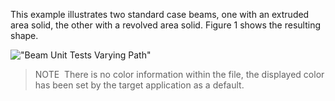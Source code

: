 ﻿This example illustrates two standard case beams, one with an extruded area solid, the other with a revolved area solid. Figure 1 shows the resulting shape.

!["Beam Unit Tests Varying Path"](../../../../figures/examples/beam_varying_extrusion_paths.png "Figure 1 &mdash; Standard case beams with straight and curved path.")

> NOTE&nbsp; There is no color information within the file, the displayed color has been set by the target application as a default.
